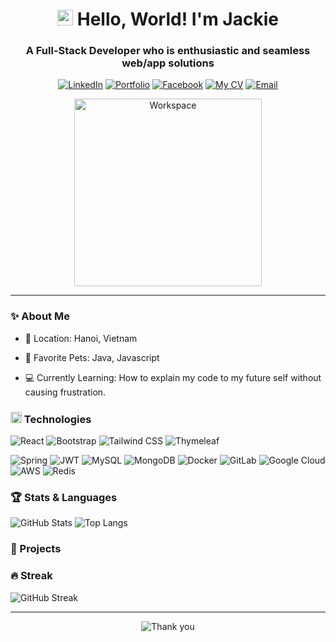 <h1 align="center">
  <img width="25px" alt="Hello" src="https://camo.githubusercontent.com/2ec030bc751ce444be25f6ed5aa026d2a0950d5cc62603faa27f4ec72f1e7ac3/68747470733a2f2f782e747739332e66756e2f696d616765732f68692e676966">
  Hello, World! I'm Jackie 
</h1>

<h3 align="center">
  A Full-Stack Developer who is enthusiastic and seamless web/app solutions
</h3>

<div align="center">

[![LinkedIn](https://img.shields.io/badge/jackie-white?style=for-the-badge&logo=Linkedin&logoColor=0A66C2)](https://www.linkedin.com/in/nhatcoi)
[![Portfolio](https://img.shields.io/badge/🌐_jackie.live-white?style=for-the-badge&logoColor=0A66C2)](#)
[![Facebook](https://img.shields.io/badge/jackie-white?style=for-the-badge&logo=facebook&logoColor=0866FF)](https://www.facebook.com/nhatcoi037)
[![My CV](https://img.shields.io/badge/My_CV-white?style=for-the-badge&logo=readdotcv&logoColor=EC1C24)](#)
[![Email](https://img.shields.io/badge/contact_for_work-white?style=for-the-badge&logo=gmail&logoColor=EA4335)](mailto:jackie04.work@outlook.com)

  <img width="300px" src="[https://user-images.githubusercontent.com/74038190/229223263-cf2e4b07-2615-4f87-9c38-e37600f8381a.gif](https://media.tenor.com/y2JXkY1pXkwAAAAM/cat-computer.gif)" alt="Workspace">
</div>

***

### ✨ About Me

- 🏢 Location: Hanoi, Vietnam

- 🐶 Favorite Pets: Java, Javascript

- 💻 Currently Learning: How to explain my code to my future self without causing frustration.

<h3>
  <img width="18px" src="[https://user-images.githubusercontent.com/74038190/212284087-bbe7e430-757e-4901-90bf-4cd2ce3e1852.gif](https://media.tenor.com/y2JXkY1pXkwAAAAM/cat-computer.gif)">
  Technologies
</h3>

![React](https://img.shields.io/badge/React-black?style=flat&logo=react&logoColor=61DAFB)
![Bootstrap](https://img.shields.io/badge/Bootstrap-black?style=flat&logo=bootstrap&logoColor=7952B3)
![Tailwind CSS](https://img.shields.io/badge/Tailwind_CSS-black?style=flat&logo=tailwindcss&logoColor=06B6D4)
![Thymeleaf](https://img.shields.io/badge/Thymeleaf-black?style=flat&logo=thymeleaf&logoColor=005F0F)

![Spring](https://img.shields.io/badge/Spring-black?style=flat&logo=spring&logoColor=6DB33F)
![JWT](https://img.shields.io/badge/JWT-black?style=flat&logo=jsonwebtokens&logoColor=white)
![MySQL](https://img.shields.io/badge/MySQL-black?style=flat&logo=mysql&logoColor=4479A1)
![MongoDB](https://img.shields.io/badge/MongoDB-black?style=flat&logo=mongodb&logoColor=47A248)
![Docker](https://img.shields.io/badge/Docker-black?style=flat&logo=docker&logoColor=2496ED)
![GitLab](https://img.shields.io/badge/GitLab_CI/CD-black?style=flat&logo=gitlab&logoColor=FC6D26)
![Google Cloud](https://img.shields.io/badge/Google_Cloud-black?style=flat&logo=googlecloud&logoColor=4285F4)
![AWS](https://img.shields.io/badge/AWS-black?style=flat&logo=amazonaws&logoColor=FF9900)
![Redis](https://img.shields.io/badge/Redis-black?style=flat&logo=redis&logoColor=DC382D)

### 🏆 Stats & Languages

![GitHub Stats](https://github-readme-stats.vercel.app/api?username=nhatcoi&hide=stars,issues&show=prs_merged_percentage&show_icons=true&theme=holi&border_color=71a9e&rank_icon=github&line_height=24)
![Top Langs](https://github-readme-stats.vercel.app/api/top-langs/?username=nhatcoi&exclude_repo=fCC_Responsive-Web-Design,fCC_JavaScript-Algorithms-and-Data-Structures,fCC_Front-End-Development-Libraries,fCC_Relational-Database,fCC_Quality-Assurance,fCC_Information-Security,temp-Portfolio&langs_count=6&layout=compact&theme=holi&border_color=71a9e&card_width=330px)

### 🚀 Projects

[//]: # ([![Portfolio]&#40;https://github-readme-stats.vercel.app/api/pin/?username=enkay2408&repo=portfolio&theme=gotham&border_color=54a68b&#41;]&#40;https://github.com/eNKay2408/Portfolio&#41;)

[//]: # ([![E-Commerce]&#40;https://github-readme-stats.vercel.app/api/pin/?username=enkay2408&repo=e-commerce&theme=gotham&border_color=54a68b&#41;]&#40;https://github.com/eNKay2408/E-Commerce&#41;)

[//]: # ()
[//]: # ([![Property-Tracker]&#40;https://github-readme-stats.vercel.app/api/pin/?username=enkay2408&repo=property-tracker&theme=gotham&border_color=54a68b&#41;]&#40;https://github.com/eNKay2408/Property-Tracker&#41;)

[//]: # ([![Digital Bank]&#40;https://github-readme-stats.vercel.app/api/pin/?username=enkay2408&repo=digital-bank&theme=gotham&border_color=54a68b&#41;]&#40;https://github.com/eNKay2408/Digital-Bank&#41;)

[//]: # (### 📝 Lines of Code)

[//]: # (![LOC Langs]&#40;https://api.githubtrends.io/user/svg/nhatcoi/langs?time_range=one_year&theme=dark&#41;)

[//]: # (![LOC Repos]&#40;https://api.githubtrends.io/user/svg/nhatcoi/repos?time_range=one_year&group=other&theme=dark&#41;)

### 🔥 Streak

![GitHub Streak](https://streak-stats.demolab.com?user=nhatcoi&theme=rising-sun&date_format=j%2Fn%5B%2FY%5D&border=e78e42&currStreakNum=e78e42&sideNums=e78e42&dates=fef7ee)

***

<div align="center">

![Thank you](https://readme-typing-svg.demolab.com?font=Fira+Code&weight=500&duration=4000&pause=1000&color=45A1FF&center=true&width=550&lines=Thank+you+for+visiting+my+GitHub+profile+%F0%9F%92%99)

</div>
